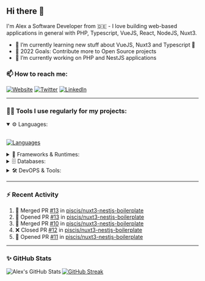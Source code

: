 ## Hi there 👋

I'm Alex a Software Developer from 🇩🇪 - I love building web-based applications in general with PHP, Typescript, VueJS, React, NodeJS, Nuxt3.

- 🌱 I’m currently learning new stuff about VueJS, Nuxt3 and Typescript 🤣
- 🥅 2022 Goals: Contribute more to Open Source projects
- 🔭 I’m currently working on PHP and NestJS applications

### 📫 How to reach me:

[![Website](https://img.shields.io/website?label=piscis.io&style=for-the-badge&url=https%3A%2F%2Fpiscis.io)](https://piscis.io)
[![Twitter](https://img.shields.io/badge/Twitter-1DA1F2?style=for-the-badge&logo=twitter&logoColor=white)](https://twitter.com/intent/follow?original_referer=https%3A%2F%2Fgithub.com%2Fpiscis&screen_name=piscis168)
[![LinkedIn](https://img.shields.io/badge/LinkedIn-0077B5?style=for-the-badge&logo=linkedin&logoColor=white)](https://linkedin.com/in/alexanderpirsig)

---
### 👨‍💻 Tools I use regularly for my projects:

<details open>
<summary>⚙️ Languages:</summary>
<br>

[![Languages](https://skillicons.dev/icons?i=php,js,ts,sass,css,workers&perline=6)](https://github.com/piscis/)
</details>

<details>
<summary>🤖 Frameworks & Runtimes:</summary>
<br>

[![Frameworks & Runtimes](https://skillicons.dev/icons?i=wordpress,vue,nestjs,nuxtjs,vite,prisma,nodejs,react&perline=6)](https://github.com/piscis/)
</details>


<details>
<summary>🗄️ Databases:</summary>
<br>

[![Databases](https://skillicons.dev/icons?i=mysql,mongodb,redis&perline=6)](https://github.com/piscis/)
</details>

<details>
<summary>🛠️ DevOPS & Tools:</summary>
<br>

[![DevOPS & Tools](https://skillicons.dev/icons?i=bash,docker,git,gitlab,github,cloudflare,vscode&perline=6)](https://github.com/piscis/)
</details>

----

### :zap: Recent Activity

<!--START_SECTION:activity-->
1. 🎉 Merged PR [#13](https://github.com/piscis/nuxt3-nestjs-boilerplate/pull/13) in [piscis/nuxt3-nestjs-boilerplate](https://github.com/piscis/nuxt3-nestjs-boilerplate)
2. 💪 Opened PR [#13](https://github.com/piscis/nuxt3-nestjs-boilerplate/pull/13) in [piscis/nuxt3-nestjs-boilerplate](https://github.com/piscis/nuxt3-nestjs-boilerplate)
3. 🎉 Merged PR [#10](https://github.com/piscis/nuxt3-nestjs-boilerplate/pull/10) in [piscis/nuxt3-nestjs-boilerplate](https://github.com/piscis/nuxt3-nestjs-boilerplate)
4. ❌ Closed PR [#12](https://github.com/piscis/nuxt3-nestjs-boilerplate/pull/12) in [piscis/nuxt3-nestjs-boilerplate](https://github.com/piscis/nuxt3-nestjs-boilerplate)
5. 💪 Opened PR [#11](https://github.com/piscis/nuxt3-nestjs-boilerplate/pull/11) in [piscis/nuxt3-nestjs-boilerplate](https://github.com/piscis/nuxt3-nestjs-boilerplate)
<!--END_SECTION:activity-->

----

### ✨ GitHub Stats
  <img align="left" alt="Alex's GitHub Stats" src="https://github-readme-stats.piscis.vercel.app/api?username=piscis&show_icons=true&hide_border=true&count_private=true&show_icons=true" />

[![GitHub Streak](https://streak-stats.demolab.com/?user=piscis&theme=light)](https://github.com/piscis)

[website]: https://piscis.io
[twitter]: https://twitter.com/piscis168
[linkedin]: https://linkedin.com/in/alexanderpirsig
